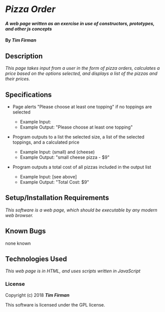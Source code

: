 # _Pizza Order_

#### _A web page written as an exercise in use of constructors, prototypes, and other js concepts_

#### By _**Tim Firman**_

## Description

_This page takes input from a user in the form of pizza orders, calculates a price based on the options selected, and displays a list of the pizzas and their prices._

## Specifications

* Page alerts "Please choose at least one topping" if no toppings are selected
  * Example Input:
  * Example Output: "Please choose at least one topping"

* Program outputs to a list the selected size, a list of the selected toppings, and a calculated price
  * Example Input: (small) and (cheese)
  * Example Output: "small cheese pizza - $9"

* Program outputs a total cost of all pizzas included in the output list
  * Example Input: [see above]
  * Example Output: "Total Cost: $9"


## Setup/Installation Requirements

_This software is a web page, which should be executable by any modern web browser._

## Known Bugs

none known

## Technologies Used

_This web page is in HTML, and uses scripts written in JavaScript_

### License

Copyright (c) 2018 **_Tim Firman_**

This software is licensed under the GPL license.
